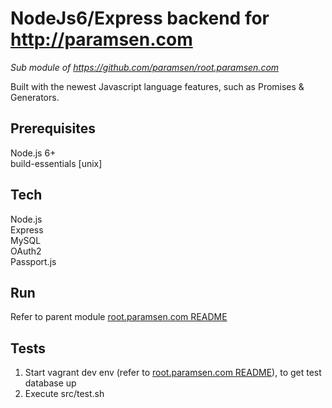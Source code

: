 # NodeJs6/Express backend for http://paramsen.com
_Sub module of https://github.com/paramsen/root.paramsen.com_  
  
Built with the newest Javascript language features, such as Promises & Generators.

## Prerequisites
Node.js 6+  
build-essentials [unix]  

## Tech
Node.js  
Express  
MySQL  
OAuth2  
Passport.js  

## Run
Refer to parent module [root.paramsen.com README][1]

## Tests
1. Start vagrant dev env (refer to [root.paramsen.com README][1]), to get test database up  
2. Execute src/test.sh  

[1]: https://github.com/paramsen/root.paramsen.com "root.paramsen.com"
